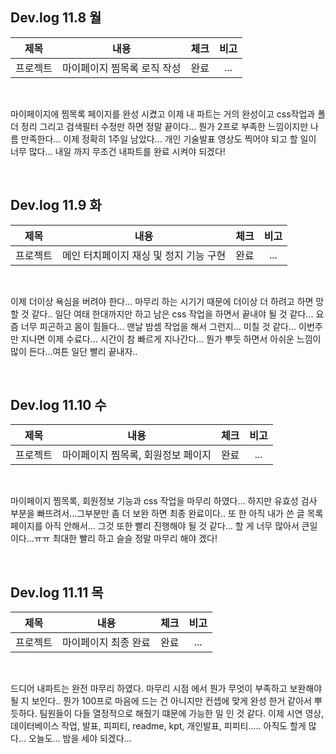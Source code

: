 ## Dev.log 11.8 월

  |제목|내용|체크|비고|
|:------:|:------:|:------:|:------:|
|프로젝트|마이페이지 찜목록 로직 작성|완료|...|


<br />

마이페이지에 찜목록 페이지를 완성 시켰고 이제 내 파트는 거의 완성이고 css작업과 폴더 정리 그리고 검색필터 수정만 하면 정말 끝이다... 뭔가 2프로 부족한 느낌이지만 나름 만족한다... 이제 정확히 1주일 남았다... 개인 기술발표 영상도 찍어야 되고 할 일이 너무 많다... 내일 까지 무조건 내파트를 완료 시켜야 되겠다!

<br />

## Dev.log 11.9 화

  |제목|내용|체크|비고|
|:------:|:------:|:------:|:------:|
|프로젝트|메인 터치페이지 재싱 및 정지 기능 구현|완료|...|


<br />

이제 더이상 욕심을 버려야 한다... 마무리 하는 시기기 때문에 더이상 더 하려고 하면 망할 것 같다.. 일단 여태 한대까지만 하고 남은 css 작업을 하면서 끝내야 될 것 같다... 요즘 너무 피곤하고 몸이 힘들다... 맨날 밤셈 작업을 해서 그런지... 미칠 것 같다... 이번주만 지나면 이제 수료다... 시간이 참 빠르게 지나간다... 뭔가 뿌듯 하면서 아쉬운 느낌이 많이 든다...여튼 일단 빨리 끝내자..


<br />

## Dev.log 11.10 수

  |제목|내용|체크|비고|
|:------:|:------:|:------:|:------:|
|프로젝트|마이페이지 찜목록, 회원정보 페이지|완료|...|


<br />

마이페이지 찜목록, 회원정보 기능과 css 작업을 마무리 하였다... 하지만 유효성 검사 부분을 빠뜨려서...그부분만 좀 더 보완 하면 최종 완료이다.. 또 한 아직 내가 쓴 글 목록 페이지를 아직 안해서... 그것 또한 빨리 진행해야 될 것 같다... 할 게 너무 많아서 큰일이다...ㅠㅠ 최대한 빨리 하고 슬슬 정말 마무리 해야 겠다!


<br />

## Dev.log 11.11 목

  |제목|내용|체크|비고|
|:------:|:------:|:------:|:------:|
|프로젝트|마이페이지 최종 완료|완료|...|


<br />

드디어 내파트는 완전 마무리 하였다. 마무리 시점 에서 뭔가 무엇이 부족하고 보완해야 될 지 보인다.. 뭔가 100프로 마음에 드는 건 아니지만 컨셉에 맞게 완성 한거 같아서 뿌듯하다. 팀원들이 다들 열정적으로 해줬기 떄문에 가능한 일 인 것 같다. 이제 시연 영상, 데이터베이스 작업, 발표, 피피티, readme, kpt, 개인발표, 피피티..... 아직도 할게 많다... 오늘도... 밤을 세야 되겠다...


<br />